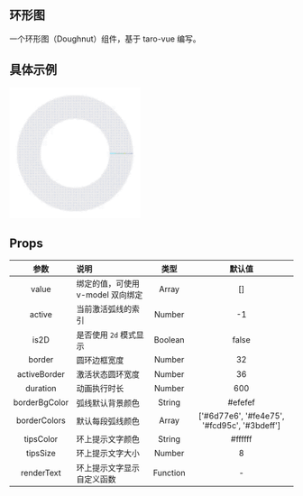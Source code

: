 ## 环形图
一个环形图（Doughnut）组件，基于 taro-vue 编写。

## 具体示例

![图例](./screen.gif)

## Props
|     参数      | 说明                              |   类型   |                    默认值                    |
| :-----------: | :-------------------------------- | :------: | :------------------------------------------: |
|     value     | 绑定的值，可使用 v-model 双向绑定 |  Array   |                      []                      |
|    active     | 当前激活弧线的索引                |  Number  |                      -1                      |
|     is2D      | 是否使用 `2d` 模式显示            | Boolean  |                    false                     |
|    border     | 圆环边框宽度                      |  Number  |                      32                      |
| activeBorder  | 激活状态圆环宽度                  |  Number  |                      36                      |
|   duration    | 动画执行时长                      |  Number  |                     600                      |
| borderBgColor | 弧线默认背景颜色                  |  String  |                   #efefef                    |
| borderColors  | 默认每段弧线颜色                  |  Array   | ['#6d77e6', '#fe4e75', '#fcd95c', '#3bdeff'] |
|   tipsColor   | 环上提示文字颜色                  |  String  |                   #ffffff                    |
|   tipsSize    | 环上提示文字大小                  |  Number  |                      8                       |
|  renderText   | 环上提示文字显示自定义函数        | Function |                      -                       |